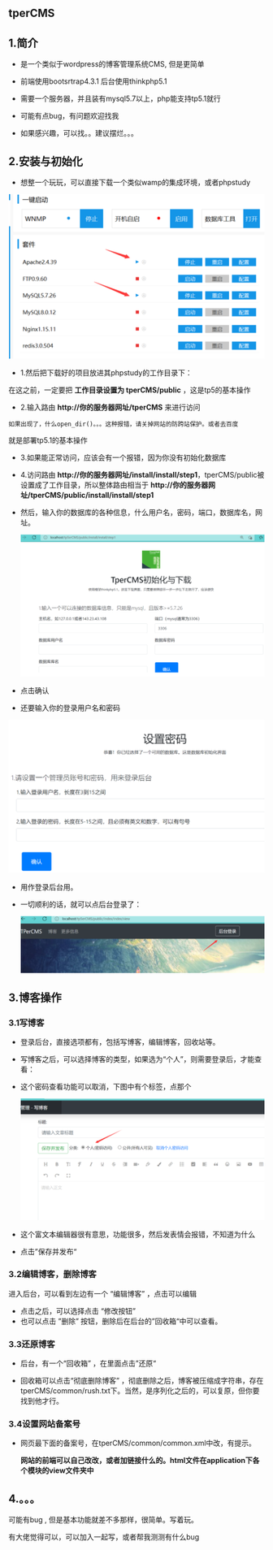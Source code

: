 ## tperCMS

##  1.简介

- 是一个类似于wordpress的博客管理系统CMS, 但是更简单

- 前端使用bootsrtrap4.3.1 后台使用thinkphp5.1
- 需要一个服务器，并且装有mysql5.7以上，php能支持tp5.1就行
- 可能有点bug，有问题欢迎找我
- 如果感兴趣，可以找。。建议摆烂。。。



##  2.安装与初始化

- 想整一个玩玩，可以直接下载一个类似wamp的集成环境，或者phpstudy

![image-20220223200347841](https://github.com/fight-fritten/tperCMS/blob/master/SCREENSHOT/1.png)

- 1.然后把下载好的项目放进其phpstudy的工作目录下：

在这之前，一定要把 **工作目录设置为 tperCMS/public**  ，这是tp5的基本操作

- 2.输入路由 **http://你的服务器网址/tperCMS** 来进行访问

```
如果出现了，什么open_dir()。。。这种报错，请关掉网站的防跨站保护。或者去百度
```

就是部署tp5.1的基本操作



- 3.如果能正常访问，应该会有一个报错，因为你没有初始化数据库

- 4.访问路由 **http://你的服务器网址/install/install/step1**，tperCMS/public被设置成了工作目录，所以整体路由相当于 **http://你的服务器网址/tperCMS/public/install/install/step1**

- 然后，输入你的数据库的各种信息，什么用户名，密码，端口，数据库名，网址。

  ![image-20220223205444733](https://github.com/fight-fritten/tperCMS/blob/master/SCREENSHOT/2.png)

- 点击确认

- 还要输入你的登录用户名和密码

![image-20220223205518781](https://github.com/fight-fritten/tperCMS/blob/master/SCREENSHOT/3.png)

- 用作登录后台用。

- 一切顺利的话，就可以点后台登录了：

  ![image-20220223205623912](https://github.com/fight-fritten/tperCMS/blob/master/SCREENSHOT/4.png)

## 3.博客操作



### 3.1写博客

- 登录后台，直接选项都有，包括写博客，编辑博客，回收站等。

- 写博客之后，可以选择博客的类型，如果选为“个人”，则需要登录后，才能查看：

- 这个密码查看功能可以取消，下图中有个标签，点那个

  ![image-20220223210546563](https://github.com/fight-fritten/tperCMS/blob/master/SCREENSHOT/5.png)

- 这个富文本编辑器很有意思，功能很多，然后发表情会报错，不知道为什么
- 点击”保存并发布“

### 3.2编辑博客，删除博客

进入后台，可以看到左边有一个  “编辑博客” ，点击可以编辑

- 点击之后，可以选择点击 “修改按钮”
- 也可以点击 ”删除” 按钮，删除后在后台的”回收箱“中可以查看。

### 3.3还原博客

- 后台，有一个“回收箱” ，在里面点击”还原“

- 回收箱可以点击“彻底删除博客” ，彻底删除之后，博客被压缩成字符串，存在tperCMS/common/rush.txt下。当然，是序列化之后的，可以复原，但你要找到他才行。

### 3.4设置网站备案号

- 网页最下面的备案号，在tperCMS/common/common.xml中改，有提示。

  

  **网站的前端可以自己改改，或者加链接什么的。html文件在application下各个模块的view文件夹中**

  

## 4.。。。

可能有bug ,  但是基本功能就差不多那样，很简单。写着玩。

有大佬觉得可以，可以加入一起写，或者帮我测测有什么bug
